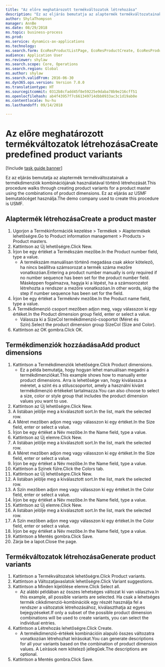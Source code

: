 ```yaml
--- 
title: "Az előre meghatározott termékváltozatok létrehozása"
description: "Ez az eljárás bemutatja az alaptermék termékváltozatainak a termékdimenziók kombinációjának használatával történő létrehozását."
author: ShylaThompson
manager: AnnBe
ms.date: 08/29/2018
ms.topic: business-process
ms.prod: 
ms.service: dynamics-ax-applications
ms.technology: 
ms.search.form: EcoResProductListPage, EcoResProductCreate, EcoResProductDetails, EcoResProductMasterDimension, EcoResProductVariants, EcoResProductVariantSuggestions
audience: Application User
ms.reviewer: shylaw
ms.search.scope: Core, Operations
ms.search.region: Global
ms.author: shylaw
ms.search.validFrom: 2016-06-30
ms.dyn365.ops.version: Version 7.0.0
ms.translationtype: HT
ms.sourcegitcommit: 0312b8cfadd45f8e59225e9daba78b9e216cff51
ms.openlocfilehash: ab4f43957f7c661349714dbb0933ac3c1d19ab0e
ms.contentlocale: hu-hu
ms.lasthandoff: 09/14/2018

---
```

# <a name="create-predefined-product-variants"></a><span data-ttu-id="b87ab-103">Az előre meghatározott termékváltozatok létrehozása</span><span class="sxs-lookup"><span data-stu-id="b87ab-103">Create predefined product variants</span></span>

[!include [task guide banner](../../includes/task-guide-banner.md)]

<span data-ttu-id="b87ab-104">Ez az eljárás bemutatja az alaptermék termékváltozatainak a termékdimenziók kombinációjának használatával történő létrehozását.</span><span class="sxs-lookup"><span data-stu-id="b87ab-104">This procedure walks through creating product variants for a product master using the combinations of product dimensions.</span></span> <span data-ttu-id="b87ab-105">Ez az eljárás az USMF bemutatócéget használja.</span><span class="sxs-lookup"><span data-stu-id="b87ab-105">The demo company used to create this procedure is USMF.</span></span>


## <a name="create-a-product-master"></a><span data-ttu-id="b87ab-106">Alaptermék létrehozása</span><span class="sxs-lookup"><span data-stu-id="b87ab-106">Create a product master</span></span>
1. <span data-ttu-id="b87ab-107">Ugorjon a Termékinformációk kezelése > Termékek > Alaptermékek lehetőségre.</span><span class="sxs-lookup"><span data-stu-id="b87ab-107">Go to Product information management > Products > Product masters.</span></span>
2. <span data-ttu-id="b87ab-108">Kattintson az Új lehetőségre.</span><span class="sxs-lookup"><span data-stu-id="b87ab-108">Click New.</span></span>
3. <span data-ttu-id="b87ab-109">Írjon be egy értéket a Termékszám mezőbe.</span><span class="sxs-lookup"><span data-stu-id="b87ab-109">In the Product number field, type a value.</span></span>
    * <span data-ttu-id="b87ab-110">A termékszám manuálisan történő megadása csak akkor kötelező, ha nincs beállítva számsorozat a termék száma mezőre vonatkozóan.</span><span class="sxs-lookup"><span data-stu-id="b87ab-110">Entering a product number manually is only required if no number sequence has been set for the product number field.</span></span> <span data-ttu-id="b87ab-111">Másképpen fogalmazva, hagyja ki a lépést, ha a számsorozatot létrehozta a rendszer a mezőre vonatkozóan.</span><span class="sxs-lookup"><span data-stu-id="b87ab-111">In other words, skip the step if number sequence has been set for the field.</span></span>  
4. <span data-ttu-id="b87ab-112">Írjon be egy értéket a Terméknév mezőbe.</span><span class="sxs-lookup"><span data-stu-id="b87ab-112">In the Product name field, type a value.</span></span>
5. <span data-ttu-id="b87ab-113">A Termékdimenzió csoport mezőben adjon meg, vagy válasszon ki egy értéket.</span><span class="sxs-lookup"><span data-stu-id="b87ab-113">In the Product dimension group field, enter or select a value.</span></span>
    * <span data-ttu-id="b87ab-114">Válassza ki a SizeCol termékdimenzió-csoportot (Méret és Szín).</span><span class="sxs-lookup"><span data-stu-id="b87ab-114">Select the product dimension group SizeCol (Size and Color).</span></span>  
6. <span data-ttu-id="b87ab-115">Kattintson az OK gombra.</span><span class="sxs-lookup"><span data-stu-id="b87ab-115">Click OK.</span></span>

## <a name="add-product-dimensions"></a><span data-ttu-id="b87ab-116">Termékdimenziók hozzáadása</span><span class="sxs-lookup"><span data-stu-id="b87ab-116">Add product dimensions</span></span>
1. <span data-ttu-id="b87ab-117">Kattintson a Termékdimenziók lehetőségre.</span><span class="sxs-lookup"><span data-stu-id="b87ab-117">Click Product dimensions.</span></span>
    * <span data-ttu-id="b87ab-118">Ez a példa bemutatja, hogy hogyan lehet manuálisan megadni a termékdimenziókat.</span><span class="sxs-lookup"><span data-stu-id="b87ab-118">This example shows how to manually enter product dimensions.</span></span> <span data-ttu-id="b87ab-119">Arra is lehetősége van, hogy kiválassza a méretet, a színt és a stíluscsoportot, amely a használni kívánt termékdimenzió értékeket tartalmazza.</span><span class="sxs-lookup"><span data-stu-id="b87ab-119">You can also choose to select a size, color or style group that includes the product dimension values you want to use.</span></span>  
2. <span data-ttu-id="b87ab-120">Kattintson az Új lehetőségre.</span><span class="sxs-lookup"><span data-stu-id="b87ab-120">Click New.</span></span>
3. <span data-ttu-id="b87ab-121">A listában jelölje meg a kiválasztott sort.</span><span class="sxs-lookup"><span data-stu-id="b87ab-121">In the list, mark the selected row.</span></span>
4. <span data-ttu-id="b87ab-122">A Méret mezőben adjon meg vagy válasszon ki egy értéket.</span><span class="sxs-lookup"><span data-stu-id="b87ab-122">In the Size field, enter or select a value.</span></span>
5. <span data-ttu-id="b87ab-123">Írjon be egy értéket a Név mezőbe.</span><span class="sxs-lookup"><span data-stu-id="b87ab-123">In the Name field, type a value.</span></span>
6. <span data-ttu-id="b87ab-124">Kattintson az Új elemre.</span><span class="sxs-lookup"><span data-stu-id="b87ab-124">Click New.</span></span>
7. <span data-ttu-id="b87ab-125">A listában jelölje meg a kiválasztott sort.</span><span class="sxs-lookup"><span data-stu-id="b87ab-125">In the list, mark the selected row.</span></span>
8. <span data-ttu-id="b87ab-126">A Méret mezőben adjon meg vagy válasszon ki egy értéket.</span><span class="sxs-lookup"><span data-stu-id="b87ab-126">In the Size field, enter or select a value.</span></span>
9. <span data-ttu-id="b87ab-127">Írjon be egy értéket a Név mezőbe.</span><span class="sxs-lookup"><span data-stu-id="b87ab-127">In the Name field, type a value.</span></span>
10. <span data-ttu-id="b87ab-128">Kattintson a Színek fülre.</span><span class="sxs-lookup"><span data-stu-id="b87ab-128">Click the Colors tab.</span></span>
11. <span data-ttu-id="b87ab-129">Kattintson az Új lehetőségre.</span><span class="sxs-lookup"><span data-stu-id="b87ab-129">Click New.</span></span>
12. <span data-ttu-id="b87ab-130">A listában jelölje meg a kiválasztott sort.</span><span class="sxs-lookup"><span data-stu-id="b87ab-130">In the list, mark the selected row.</span></span>
13. <span data-ttu-id="b87ab-131">A Szín mezőben adjon meg vagy válasszon ki egy értéket.</span><span class="sxs-lookup"><span data-stu-id="b87ab-131">In the Color field, enter or select a value.</span></span>
14. <span data-ttu-id="b87ab-132">Írjon be egy értéket a Név mezőbe.</span><span class="sxs-lookup"><span data-stu-id="b87ab-132">In the Name field, type a value.</span></span>
15. <span data-ttu-id="b87ab-133">Kattintson az Új elemre.</span><span class="sxs-lookup"><span data-stu-id="b87ab-133">Click New.</span></span>
16. <span data-ttu-id="b87ab-134">A listában jelölje meg a kiválasztott sort.</span><span class="sxs-lookup"><span data-stu-id="b87ab-134">In the list, mark the selected row.</span></span>
17. <span data-ttu-id="b87ab-135">A Szín mezőben adjon meg vagy válasszon ki egy értéket.</span><span class="sxs-lookup"><span data-stu-id="b87ab-135">In the Color field, enter or select a value.</span></span>
18. <span data-ttu-id="b87ab-136">Írjon be egy értéket a Név mezőbe.</span><span class="sxs-lookup"><span data-stu-id="b87ab-136">In the Name field, type a value.</span></span>
19. <span data-ttu-id="b87ab-137">Kattintson a Mentés gombra.</span><span class="sxs-lookup"><span data-stu-id="b87ab-137">Click Save.</span></span>
20. <span data-ttu-id="b87ab-138">Zárja be a lapot.</span><span class="sxs-lookup"><span data-stu-id="b87ab-138">Close the page.</span></span>

## <a name="generate-product-variants"></a><span data-ttu-id="b87ab-139">Termékváltozatok létrehozása</span><span class="sxs-lookup"><span data-stu-id="b87ab-139">Generate product variants</span></span>
1. <span data-ttu-id="b87ab-140">Kattintson a Termékváltozatok lehetőségre.</span><span class="sxs-lookup"><span data-stu-id="b87ab-140">Click Product variants.</span></span>
2. <span data-ttu-id="b87ab-141">Kattintson a Változatjavaslatok lehetőségre.</span><span class="sxs-lookup"><span data-stu-id="b87ab-141">Click Variant suggestions.</span></span>
3. <span data-ttu-id="b87ab-142">Kattintson a Minden kijelölése elemre.</span><span class="sxs-lookup"><span data-stu-id="b87ab-142">Click Select all.</span></span>
    * <span data-ttu-id="b87ab-143">Az alábbi példában az összes lehetséges változat ki van választva.</span><span class="sxs-lookup"><span data-stu-id="b87ab-143">In this example, all possible variants are selected.</span></span> <span data-ttu-id="b87ab-144">Ha csak a lehetséges termék cikkdimenzió-kombinációk egy részét használja fel a rendszer a változatok létrehozásához, kiválaszthatja az egyes bejegyzéseket.</span><span class="sxs-lookup"><span data-stu-id="b87ab-144">If only a subset of the possible product dimension combinations will be used to create variants, you can select the individual entries.</span></span>  
4. <span data-ttu-id="b87ab-145">Kattintson a Létrehozás lehetőségre.</span><span class="sxs-lookup"><span data-stu-id="b87ab-145">Click Create.</span></span>
    * <span data-ttu-id="b87ab-146">A termékdimenzió-értékek kombinációin alapuló összes változatra vonatkozóan létrehozhat leírásokat.</span><span class="sxs-lookup"><span data-stu-id="b87ab-146">You can generate descriptions for all your variants based on the combination of product dimension values.</span></span> <span data-ttu-id="b87ab-147">A Leírások nem kötelező jellegűek.</span><span class="sxs-lookup"><span data-stu-id="b87ab-147">The descriptions are optional.</span></span>  
5. <span data-ttu-id="b87ab-148">Kattintson a Mentés gombra.</span><span class="sxs-lookup"><span data-stu-id="b87ab-148">Click Save.</span></span>


